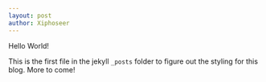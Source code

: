 ```yaml
---
layout: post
author: Xiphoseer
---
```


Hello World!

This is the first file in the jekyll `_posts` folder to figure out the
styling for this blog. More to come!
